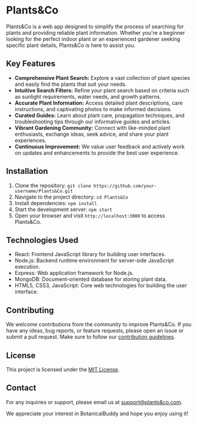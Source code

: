 # Plants&Co


Plants&Co is a web app designed to simplify the process of searching for plants and providing reliable plant information. Whether you're a beginner looking for the perfect indoor plant or an experienced gardener seeking specific plant details, Plants&Co is here to assist you.

## Key Features

- **Comprehensive Plant Search:** Explore a vast collection of plant species and easily find the plants that suit your needs.
- **Intuitive Search Filters:** Refine your plant search based on criteria such as sunlight requirements, water needs, and growth patterns.
- **Accurate Plant Information:** Access detailed plant descriptions, care instructions, and captivating photos to make informed decisions.
- **Curated Guides:** Learn about plant care, propagation techniques, and troubleshooting tips through our informative guides and articles.
- **Vibrant Gardening Community:** Connect with like-minded plant enthusiasts, exchange ideas, seek advice, and share your plant experiences.
- **Continuous Improvement:** We value user feedback and actively work on updates and enhancements to provide the best user experience.

## Installation

1. Clone the repository: `git clone https://github.com/your-username/Plants&Co.git`
2. Navigate to the project directory: `cd Plants&Co`
3. Install dependencies: `npm install`
4. Start the development server: `npm start`
5. Open your browser and visit `http://localhost:3000` to access Plants&Co.

## Technologies Used

- React: Frontend JavaScript library for building user interfaces.
- Node.js: Backend runtime environment for server-side JavaScript execution.
- Express: Web application framework for Node.js.
- MongoDB: Document-oriented database for storing plant data.
- HTML5, CSS3, JavaScript: Core web technologies for building the user interface.

## Contributing

We welcome contributions from the community to improve Plants&Co. If you have any ideas, bug reports, or feature requests, please open an issue or submit a pull request. Make sure to follow our [contribution guidelines](CONTRIBUTING.md).

## License

This project is licensed under the [MIT License](LICENSE).

## Contact

For any inquiries or support, please email us at [support@plants&co.com](mailto:support@plants&co.com).


We appreciate your interest in BotanicalBuddy and hope you enjoy using it!



